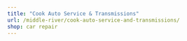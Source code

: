 ```yaml
---
title: "Cook Auto Service & Transmissions"
url: /middle-river/cook-auto-service-and-transmissions/
shop: car repair
---
```

